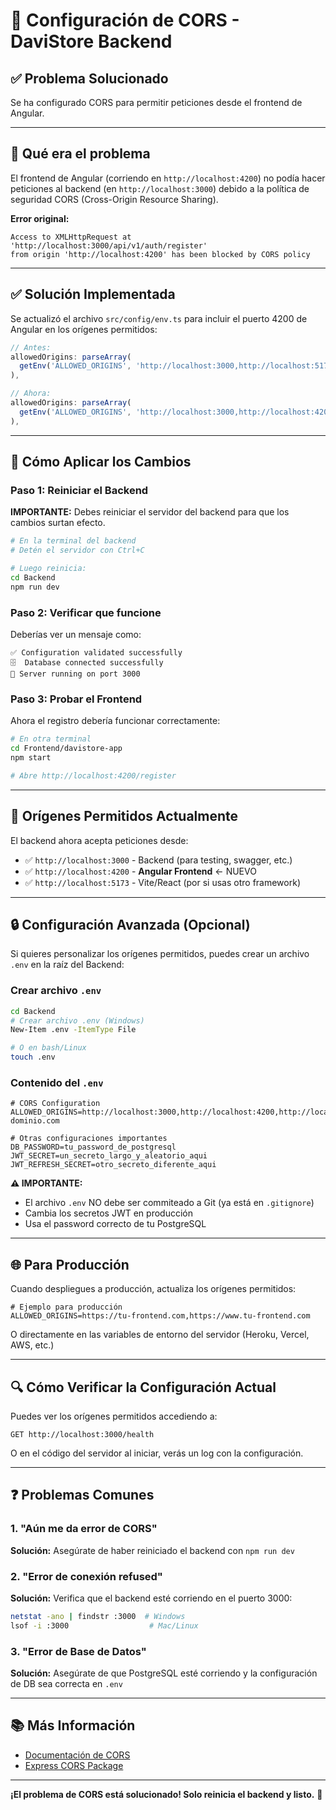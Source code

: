 # 🔧 Configuración de CORS - DaviStore Backend

## ✅ Problema Solucionado

Se ha configurado CORS para permitir peticiones desde el frontend de Angular.

---

## 🔴 Qué era el problema

El frontend de Angular (corriendo en `http://localhost:4200`) no podía hacer peticiones al backend (en `http://localhost:3000`) debido a la política de seguridad CORS (Cross-Origin Resource Sharing).

**Error original:**
```
Access to XMLHttpRequest at 'http://localhost:3000/api/v1/auth/register' 
from origin 'http://localhost:4200' has been blocked by CORS policy
```

---

## ✅ Solución Implementada

Se actualizó el archivo `src/config/env.ts` para incluir el puerto 4200 de Angular en los orígenes permitidos:

```typescript
// Antes:
allowedOrigins: parseArray(
  getEnv('ALLOWED_ORIGINS', 'http://localhost:3000,http://localhost:5173')
),

// Ahora:
allowedOrigins: parseArray(
  getEnv('ALLOWED_ORIGINS', 'http://localhost:3000,http://localhost:4200,http://localhost:5173')
),
```

---

## 🚀 Cómo Aplicar los Cambios

### Paso 1: Reiniciar el Backend

**IMPORTANTE:** Debes reiniciar el servidor del backend para que los cambios surtan efecto.

```bash
# En la terminal del backend
# Detén el servidor con Ctrl+C

# Luego reinicia:
cd Backend
npm run dev
```

### Paso 2: Verificar que funcione

Deberías ver un mensaje como:
```
✅ Configuration validated successfully
🗄️  Database connected successfully
🚀 Server running on port 3000
```

### Paso 3: Probar el Frontend

Ahora el registro debería funcionar correctamente:

```bash
# En otra terminal
cd Frontend/davistore-app
npm start

# Abre http://localhost:4200/register
```

---

## 📝 Orígenes Permitidos Actualmente

El backend ahora acepta peticiones desde:

- ✅ `http://localhost:3000` - Backend (para testing, swagger, etc.)
- ✅ `http://localhost:4200` - **Angular Frontend** ← NUEVO
- ✅ `http://localhost:5173` - Vite/React (por si usas otro framework)

---

## 🔒 Configuración Avanzada (Opcional)

Si quieres personalizar los orígenes permitidos, puedes crear un archivo `.env` en la raíz del Backend:

### Crear archivo `.env`

```bash
cd Backend
# Crear archivo .env (Windows)
New-Item .env -ItemType File

# O en bash/Linux
touch .env
```

### Contenido del `.env`

```env
# CORS Configuration
ALLOWED_ORIGINS=http://localhost:3000,http://localhost:4200,http://localhost:5173,https://tu-dominio.com

# Otras configuraciones importantes
DB_PASSWORD=tu_password_de_postgresql
JWT_SECRET=un_secreto_largo_y_aleatorio_aqui
JWT_REFRESH_SECRET=otro_secreto_diferente_aqui
```

**⚠️ IMPORTANTE:**
- El archivo `.env` NO debe ser commiteado a Git (ya está en `.gitignore`)
- Cambia los secretos JWT en producción
- Usa el password correcto de tu PostgreSQL

---

## 🌐 Para Producción

Cuando despliegues a producción, actualiza los orígenes permitidos:

```env
# Ejemplo para producción
ALLOWED_ORIGINS=https://tu-frontend.com,https://www.tu-frontend.com
```

O directamente en las variables de entorno del servidor (Heroku, Vercel, AWS, etc.)

---

## 🔍 Cómo Verificar la Configuración Actual

Puedes ver los orígenes permitidos accediendo a:

```
GET http://localhost:3000/health
```

O en el código del servidor al iniciar, verás un log con la configuración.

---

## ❓ Problemas Comunes

### 1. "Aún me da error de CORS"

**Solución:** Asegúrate de haber reiniciado el backend con `npm run dev`

### 2. "Error de conexión refused"

**Solución:** Verifica que el backend esté corriendo en el puerto 3000:
```bash
netstat -ano | findstr :3000  # Windows
lsof -i :3000                  # Mac/Linux
```

### 3. "Error de Base de Datos"

**Solución:** Asegúrate de que PostgreSQL esté corriendo y la configuración de DB sea correcta en `.env`

---

## 📚 Más Información

- [Documentación de CORS](https://developer.mozilla.org/es/docs/Web/HTTP/CORS)
- [Express CORS Package](https://www.npmjs.com/package/cors)

---

**¡El problema de CORS está solucionado! Solo reinicia el backend y listo.** 🎉

